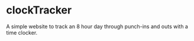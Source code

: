 # clockTracker
A simple website to track an 8 hour day through punch-ins and outs with a time clocker.
